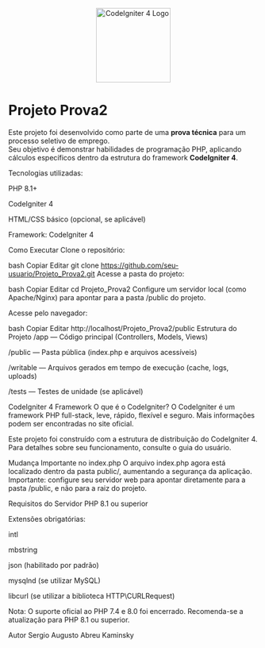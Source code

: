 <p align="center">
  <a href="https://codeigniter.com/">
    <img src="https://i.imgur.com/G7kD4ZK.png" alt="CodeIgniter 4 Logo" width="150">
  </a>
</p>


# Projeto Prova2

Este projeto foi desenvolvido como parte de uma **prova técnica** para um processo seletivo de emprego.  
Seu objetivo é demonstrar habilidades de programação PHP, aplicando cálculos específicos dentro da estrutura do framework **CodeIgniter 4**.

Tecnologias utilizadas:

PHP 8.1+

CodeIgniter 4

HTML/CSS básico (opcional, se aplicável)

Framework: CodeIgniter 4

Como Executar
Clone o repositório:

bash
Copiar
Editar
git clone https://github.com/seu-usuario/Projeto_Prova2.git
Acesse a pasta do projeto:

bash
Copiar
Editar
cd Projeto_Prova2
Configure um servidor local (como Apache/Nginx) para apontar para a pasta /public do projeto.

Acesse pelo navegador:

bash
Copiar
Editar
http://localhost/Projeto_Prova2/public
Estrutura do Projeto
/app — Código principal (Controllers, Models, Views)

/public — Pasta pública (index.php e arquivos acessíveis)

/writable — Arquivos gerados em tempo de execução (cache, logs, uploads)

/tests — Testes de unidade (se aplicável)

CodeIgniter 4 Framework
O que é o CodeIgniter?
O CodeIgniter é um framework PHP full-stack, leve, rápido, flexível e seguro.
Mais informações podem ser encontradas no site oficial.

Este projeto foi construído com a estrutura de distribuição do CodeIgniter 4.
Para detalhes sobre seu funcionamento, consulte o guia do usuário.

Mudança Importante no index.php
O arquivo index.php agora está localizado dentro da pasta public/, aumentando a segurança da aplicação.
Importante: configure seu servidor web para apontar diretamente para a pasta /public, e não para a raiz do projeto.

Requisitos do Servidor
PHP 8.1 ou superior

Extensões obrigatórias:

intl

mbstring

json (habilitado por padrão)

mysqlnd (se utilizar MySQL)

libcurl (se utilizar a biblioteca HTTP\CURLRequest)

Nota: O suporte oficial ao PHP 7.4 e 8.0 foi encerrado. Recomenda-se a atualização para PHP 8.1 ou superior.

Autor
Sergio Augusto Abreu Kaminsky

